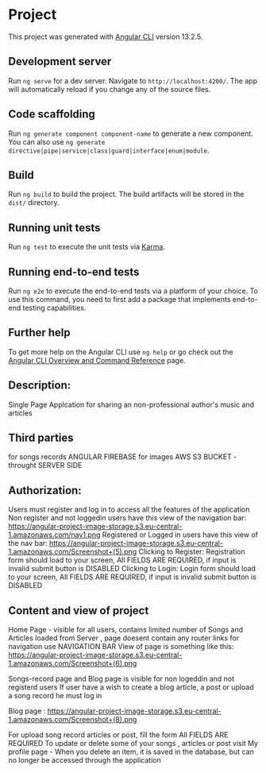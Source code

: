 # Project

This project was generated with [Angular CLI](https://github.com/angular/angular-cli) version 13.2.5.

## Development server

Run `ng serve` for a dev server. Navigate to `http://localhost:4200/`. The app will automatically reload if you change any of the source files.

## Code scaffolding

Run `ng generate component component-name` to generate a new component. You can also use `ng generate directive|pipe|service|class|guard|interface|enum|module`.

## Build

Run `ng build` to build the project. The build artifacts will be stored in the `dist/` directory.

## Running unit tests

Run `ng test` to execute the unit tests via [Karma](https://karma-runner.github.io).

## Running end-to-end tests

Run `ng e2e` to execute the end-to-end tests via a platform of your choice. To use this command, you need to first add a package that implements end-to-end testing capabilities.

## Further help

To get more help on the Angular CLI use `ng help` or go check out the [Angular CLI Overview and Command Reference](https://angular.io/cli) page.

## Description:
Single Page Applcation for sharing an non-professional author's music and articles

## Third parties
for songs records ANGULAR FIREBASE 
for images AWS S3 BUCKET - throught SERVER SIDE

## Authorization:
Users must register and log in to access all the features of the application
Non register and not loggedin users have this view of the navigation bar: https://angular-project-image-storage.s3.eu-central-1.amazonaws.com/nav1.png
Registered or Logged in users have this view of the nav bar: https://angular-project-image-storage.s3.eu-central-1.amazonaws.com/Screenshot+(5).png
Clicking to Register: Registration form should load to your screen, All FIELDS ARE REQUIRED, if input is invalid submit button is DISABLED
Clicking to Login: Login form should load to your screen, All FIELDS ARE REQUIRED, if input is invalid submit button is DISABLED

## Content and view of project

Home Page - visible for all users, contains limited number of Songs and Articles loaded from Server , page doesent contain any router links for navigation use NAVIGATION BAR 
View of page is something like this:  
https://angular-project-image-storage.s3.eu-central-1.amazonaws.com/Screenshot+(6).png

Songs-record page and Blog page is visible for non logeddin and not registerd users
If user have a wish to create a blog article, a post or upload a song record he must log in

Blog page : https://angular-project-image-storage.s3.eu-central-1.amazonaws.com/Screenshot+(8).png

For upload song record articles or post, fill the form All FIELDS ARE REQUIRED
To update or delete some of your songs , articles or post visit My profile page - When you delete an item, it is saved in the database, but can no longer be accessed through the application
